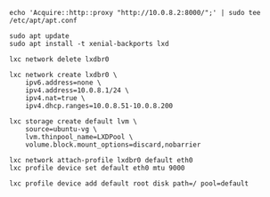 

    echo 'Acquire::http::proxy "http://10.0.8.2:8000/";' | sudo tee /etc/apt/apt.conf

    sudo apt update
    sudo apt install -t xenial-backports lxd

    lxc network delete lxdbr0

    lxc network create lxdbr0 \
        ipv6.address=none \
        ipv4.address=10.0.8.1/24 \
        ipv4.nat=true \
        ipv4.dhcp.ranges=10.0.8.51-10.0.8.200

    lxc storage create default lvm \
        source=ubuntu-vg \
        lvm.thinpool_name=LXDPool \
        volume.block.mount_options=discard,nobarrier

    lxc network attach-profile lxdbr0 default eth0
    lxc profile device set default eth0 mtu 9000

    lxc profile device add default root disk path=/ pool=default
